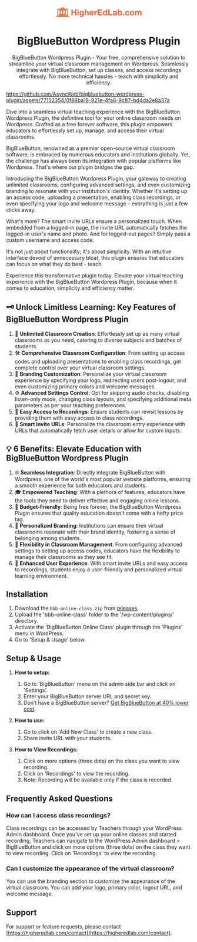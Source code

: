 <div align="center">
 <a href="https://higheredlab.com/" target="_blank"> <img alt="bbb-streaming" width="250" src="https://github.com/AsyncWeb/bigbluebutton-streaming/raw/master/static/hel-general-logo.png"> </a>
</div>
<h1 align="center">BigBlueButton Wordpress Plugin</h1>

<p align="center">
BigBlueButton Wordpress Plugin - Your free, comprehensive solution to streamline your virtual classroom management on Wordpress. Seamlessly integrate with BigBlueButton, set up classes, and access recordings effortlessly. No more technical hassles - teach with simplicity and efficiency.
</p>


https://github.com/AsyncWeb/bigbluebutton-wordpress-plugin/assets/77152354/0f88ba18-921e-4fa6-9c87-bd4da2e8a37a

<p>
Dive into a seamless virtual teaching experience with the BigBlueButton Wordpress Plugin, the definitive tool for your online classroom needs on Wordpress. Crafted as a free forever software, this plugin empowers educators to effortlessly set up, manage, and access their virtual classrooms.

BigBlueButton, renowned as a premier open-source virtual classroom software, is embraced by numerous educators and institutions globally. Yet, the challenge has always been its integration with popular platforms like Wordpress. That's where our plugin bridges the gap.

Introducing the BigBlueButton Wordpress Plugin, your gateway to creating unlimited classrooms, configuring advanced settings, and even customizing branding to resonate with your institution's identity. Whether it's setting up an access code, uploading a presentation, enabling class recordings, or even specifying your logo and welcome message – everything is just a few clicks away.

What's more? The smart invite URLs ensure a personalized touch. When embedded from a logged-in page, the invite URL automatically fetches the logged-in user's name and photo. And for logged-out pages? Simply pass a custom username and access code.

It's not just about functionality; it's about simplicity. With an intuitive interface devoid of unnecessary bloat, this plugin ensures that educators can focus on what they do best - teach.

Experience this transformative plugin today. Elevate your virtual teaching experience with the BigBlueButton Wordpress Plugin, because when it comes to education, simplicity and efficiency matter.
</p>

## 🗝️ Unlock Limitless Learning: Key Features of BigBlueButton Wordpress Plugin
1. 🏫 **Unlimited Classroom Creation**: Effortlessly set up as many virtual classrooms as you need, catering to diverse subjects and batches of students.
2. 🛠️ **Comprehensive Classroom Configuration**: From setting up access codes and uploading presentations to enabling class recordings, get complete control over your virtual classroom settings.
3. 🎨 **Branding Customization**: Personalize your virtual classroom experience by specifying your logo, redirecting users post-logout, and even customizing primary colors and welcome messages.
4. ⚙️ **Advanced Settings Control**: Opt for skipping audio checks, disabling listen-only mode, changing class layouts, and specifying additional meta parameters as per your teaching preferences.
5. 📼 **Easy Access to Recordings**: Ensure students can revisit lessons by providing them with easy access to class recordings.
6. 📩 **Smart Invite URLs**: Personalize the classroom entry experience with URLs that automatically fetch user details or allow for custom inputs.


## 💡 6 Benefits: Elevate Education with BigBlueButton Wordpress Plugin
1. 🌐 **Seamless Integration**: Directly integrate BigBlueButton with Wordpress, one of the world's most popular website platforms, ensuring a smooth experience for both educators and students.
2. 🎓 **Empowered Teaching**: With a plethora of features, educators have the tools they need to deliver effective and engaging online lessons.
3. 💸 **Budget-Friendly**: Being free forever, the BigBlueButton Wordpress Plugin ensures that quality education doesn't come with a hefty price tag.
4. 🎨 **Personalized Branding**: Institutions can ensure their virtual classrooms resonate with their brand identity, fostering a sense of belonging among students.
5. 🔄 **Flexibility in Classroom Management**: From configuring advanced settings to setting up access codes, educators have the flexibility to manage their classrooms as they see fit.
6. 🤝 **Enhanced User Experience**: With smart invite URLs and easy access to recordings, students enjoy a user-friendly and personalized virtual learning environment.

## Installation

1. Download the `bbb-online-class.zip` from [releases](https://github.com/AsyncWeb/bigbluebutton-wordpress-plugin/releases).
2. Upload the 'bbb-online-class' folder to the '/wp-content/plugins/' directory.
3. Activate the 'BigBlueButton Online Class' plugin through the 'Plugins' menu in WordPress.
4. Go to 'Setup & Usage' below.

## Setup & Usage

1. **How to setup:**
   1. Go to 'BigBlueButton' menu on the admin side bar and click on 'Settings'.
   2. Enter your BigBlueButton server URL and secret key.
   3. Don’t have a BigBlueButton server? [Get BigBlueButton at 40% lower cost](https://higheredlab.com/bigbluebutton-hosting/).

2. **How to use:**
   1. Go to click on 'Add New Class' to create a new class.
   2. Share invite URL with your students.

3. **How to View Recordings:**
   1. Click on more options (three dots) on the class you want to view recording.
   2. Click on 'Recordings' to view the recording.
   3. Note: Recording will be available only if the class is recorded.

## Frequently Asked Questions

### How can I access class recordings?

Class recordings can be accessed by Teachers through your WordPress Admin dashboard. Once you've set up your online classes and started recording, Teachers can navigate to the WordPress Admin dashboard > BigBlueButton and click on more options (three dots) on the class they want to view recording. Click on 'Recordings' to view the recording.

### Can I customize the appearance of the virtual classroom?

You can use the branding section to customize the appearance of the virtual classroom. You can add your logo, primary color, logout URL, and welcome message.


## Support

For support or feature requests, please contact [https://higheredlab.com/contact](https://higheredlab.com/contact).

